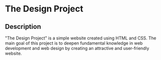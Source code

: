 # The Design Project

## Description

"The Design Project" is a simple website created using HTML and CSS. The main goal of this project is to deepen fundamental knowledge in web development and web design by creating an attractive and user-friendly website.

